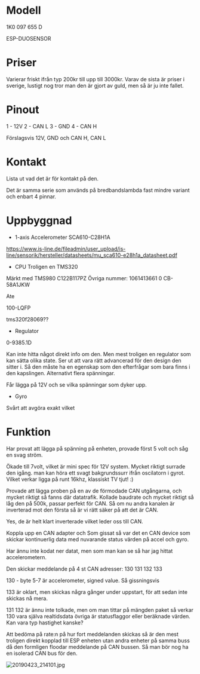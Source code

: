 # Modell

1K0 097 655 D

ESP-DUOSENSOR

# Priser

Varierar friskt ifrån typ 200kr till upp till 3000kr.
Varav de sista är priser i sverige, lustigt nog tror man den är gjort av guld, men så är ju inte fallet.


# Pinout

1 - 12V 
2 - CAN L
3 - GND
4 - CAN H

Förslagsvis 12V, GND och CAN H, CAN L

# Kontakt
Lista ut vad det är för kontakt på den.

Det är samma serie som används på bredbandslambda fast mindre variant och enbart 4 pinnar.

# Uppbyggnad

- 1-axis Accelerometer
SCA610-C28H1A 

https://www.is-line.de/fileadmin/user_upload/is-line/sensorik/hersteller/datasheets/mu_sca610-e28h1a_datasheet.pdf

- CPU
Troligen en TMS320 

Märkt med TMS980 C122B117PZ
Övriga nummer: 1061413661 0
CB-58A1JKW

Ate

100-LQFP

tms320f28069??

- Regulator

0-9385.1D

Kan inte hitta något direkt info om den.
Men mest troligen en regulator som kan sätta olika state.
Ser ut att vara rätt advancerad för den design den sitter i.
Så den måste ha en egenskap som den efterfrågar som bara finns i den kapslingen.
Alternativt flera spänningar.

Får lägga på 12V och se vilka spänningar som dyker upp.

 - Gyro
 
Svårt att avgöra exakt vilket 


# Funktion

Har provat att lägga på spänning på enheten, provade först 5 volt och såg en svag ström.

Ökade till 7volt, vilket är mini spec för 12V system. Mycket riktigt surrade den igång. man kan höra ett svagt bakgrundssurr ifrån oscilatorn i gyrot. Vilket verkar ligga på runt 16khz, klassiskt TV tjut! :)

Provade att lägga proben på en av de förmodade CAN utgångarna, och mycket riktigt så fanns där datatrafik. 
Kollade baudrate och mycket riktigt så låg den på 500k, passar perfekt för CAN.
Så om nu andra kanalen är inverterad mot den första så är vi rätt säker på att det är CAN. 

Yes, de är helt klart inverterade vilket leder oss till CAN.

Koppla upp en CAN adapter och
Som gissat så var det en CAN device som skickar kontinuerlig data med nuvarande status värden på accel och gyro.

Har ännu inte kodat ner datat, men som man kan se så har jag hittat accelerometern.

Den skickar meddelande på 4 st CAN adresser:
130
131
132
133


130 - byte  5-7 är accelerometer, signed value. Så gissningsvis 

133 är oklart, men skickas några gånger under uppstart, för att sedan inte skickas nå mera.

131
132 är ännu inte tolkade, men om man tittar på mängden paket så verkar 130 vara själva realtidsdata övriga är statusflaggor eller beräknade värden. Kan vara typ hastighet kanske?

Att bedöma på rate:n på hur fort meddelanden skickas så är den mest troligen direkt kopplad till ESP enheten utan andra enheter på samma buss då den formligen floodar meddelande på CAN bussen.  Så man bör nog ha en isolerad CAN bus för den.



![20190423_214101.jpg](:/ac3d28e8508941329de8b604e32a9d41)

